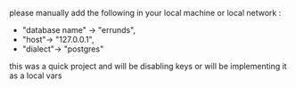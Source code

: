 please manually add the following in your local machine or local network :

- "database name" -> "errunds",
- "host"-> "127.0.0.1",
- "dialect"-> "postgres"

this was a quick project and will be disabling keys or will be implementing it as a local vars
